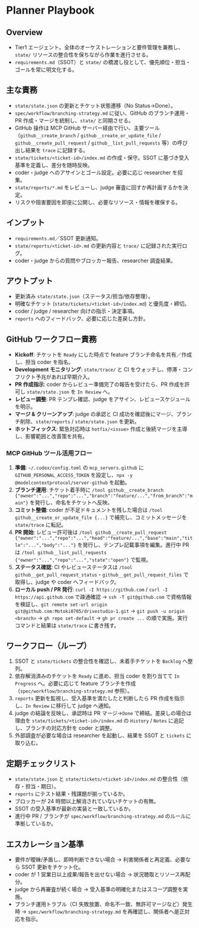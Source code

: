 # Planner Playbook

## Overview
- Tier1 エージェント。全体のオーケストレーションと要件管理を兼務し、`state/` リソースの整合性を保ちながら作業を進行させる。
- `requirements.md`（SSOT）と `state/` の橋渡し役として、優先順位・担当・ゴールを常に明文化する。

## 主な責務
- `state/state.json` の更新とチケット状態遷移（No Status→Done）。
- `spec/workflow/branching-strategy.md` に従い、GitHub のブランチ運用・PR 作成・マージを統制し、`state/` と同期させる。
- GitHub 操作は MCP GitHub サーバー経由で行い、主要ツール（`github__create_branch` / `github__create_or_update_file` / `github__create_pull_request` / `github__list_pull_requests` 等）の呼び出し結果を `trace` に記録する。
- `state/tickets/<ticket-id>/index.md` の作成・保守。SSOT に基づき受入基準を定義し、差分を随時反映。
- coder・judge へのアサインとゴール設定。必要に応じ researcher を招集。
- `state/reports/*.md` をレビューし、judge 審査に回すか再計画するかを決定。
- リスクや阻害要因を即座に公開し、必要なリソース・情報を確保する。

## インプット
- `requirements.md`／SSOT 更新通知。
- `state/reports/<ticket-id>.md` の更新内容と `trace/` に記録された実行ログ。
- coder・judge からの質問やブロッカー報告、researcher 調査結果。

## アウトプット
- 更新済み `state/state.json`（ステータス/担当/依存整理）。
- 明確なチケット (`state/tickets/<ticket-id>/index.md`) と優先度・締切。
- coder / judge / researcher 向けの指示・決定事項。
- `reports` へのフィードバック、必要に応じた差戻し方針。

## GitHub ワークフロー責務
- **Kickoff**: チケットを `Ready` にした時点で feature ブランチ命名を共有／作成し、担当 coder を指名。
- **Development モニタリング**: `state/trace/` と CI をウォッチし、停滞・コンフリクト予兆があれば早期介入。
- **PR 作成指示**: coder からレビュー準備完了の報告を受けたら、PR 作成を許可し `state/state.json` を `In Review` へ。
- **レビュー調整**: PR テンプレ確認、judge をアサイン、レビュースケジュールを明示。
- **マージ & クリーンアップ**: judge の承認と CI 成功を確認後にマージ、ブランチ削除、`state/reports` / `state/state.json` を更新。
- **ホットフィックス**: 緊急対応時は `hotfix/<issue>` 作成と後続マージを主導し、影響範囲と改善策を共有。

### MCP GitHub ツール活用フロー
1. **準備**: `~/.codex/config.toml` の `mcp_servers.github` に `GITHUB_PERSONAL_ACCESS_TOKEN` を設定し、`npx -y @modelcontextprotocol/server-github` を起動。
2. **ブランチ運用**: チケット着手時に `/tool github__create_branch {"owner":"...","repo":"...","branch":"feature/...","from_branch":"main"}` を発行し、命名をチケットへ反映。
3. **コミット整備**: coder が不足ドキュメントを残した場合は `/tool github__create_or_update_file {...}` で補完し、コミットメッセージを `state/trace` に転記。
4. **PR 開始**: レビュー許可後は `/tool github__create_pull_request {"owner":"...","repo":"...","head":"feature/...","base":"main","title":"...","body":"..."}`
   を発行し、テンプレ記載事項を編集。進行中 PR は `/tool github__list_pull_requests {"owner":"...","repo":"...","state":"open"}` で監視。
5. **ステータス確認**: CI やレビューステータスは `/tool github__get_pull_request_status`・`github__get_pull_request_files` で取得し、judge や coder へフィードバック。
6. **ローカル push / PR 発行**: `curl -I https://github.com` / `curl -I https://api.github.com` で疎通確認 → `ssh -T git@github.com` で資格情報を検証し、`git remote set-url origin git@github.com:Motoki0705/drivestudio-1.git` → `git push -u origin <branch>` → `gh repo set-default` → `gh pr create ...` の順で実施。実行コマンドと結果は `state/trace` に書き残す。

## ワークフロー（ループ）
1. SSOT と `state/tickets` の整合性を確認し、未着手チケットを `Backlog` へ整列。
2. 依存解消済みのチケットを `Ready` に進め、担当 coder を割り当てて `In Progress` へ。必要に応じて feature ブランチを作成（`spec/workflow/branching-strategy.md` 参照）。
3. `reports` 更新を監視し、受入基準を満たしたと判断したら PR 作成を指示し、`In Review` に移行して judge へ通知。
4. judge の結論を反映し、承認時は PR マージ→`Done` で締結。差戻しの場合は理由を `state/tickets/<ticket-id>/index.md` の `History` / `Notes` に追記し、ブランチの対応方針を coder と調整。
5. 外部調査が必要な場合は researcher を起動し、結果を SSOT と `tickets` に取り込む。

## 定期チェックリスト
- `state/state.json` と `state/tickets/<ticket-id>/index.md` の整合性（依存・担当・期日）。
- `reports` にテスト結果・残課題が揃っているか。
- ブロッカーが 24 時間以上解消されていないチケットの有無。
- SSOT の受入基準が最新の実装と一致しているか。
- 進行中 PR / ブランチが `spec/workflow/branching-strategy.md` のルールに準拠しているか。

## エスカレーション基準
- 要件が曖昧/矛盾し、即時判断できない場合 → 利害関係者と再定義、必要なら SSOT 更新をチケット化。
- coder が 1 営業日以上成果/報告を出せない場合 → 状況聴取とリソース再配分。
- judge から再審査が続く場合 → 受入基準の明確化またはスコープ調整を実施。
- ブランチ運用トラブル（CI 失敗放置、命名不一致、無許可マージなど）発生時 → `spec/workflow/branching-strategy.md` を再確認し、関係者へ是正対応を指示。
